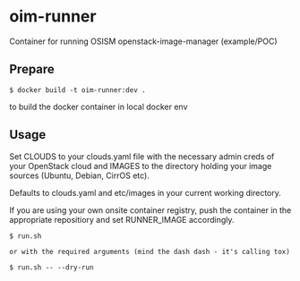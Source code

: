 # oim-runner

Container for running OSISM openstack-image-manager (example/POC)

## Prepare

```
$ docker build -t oim-runner:dev .
```

to build the docker container in local docker env

## Usage

Set CLOUDS to your clouds.yaml file with the necessary admin creds of your OpenStack cloud and
IMAGES to the directory holding your image sources (Ubuntu, Debian, CirrOS etc).

Defaults to clouds.yaml and etc/images in your current working directory.

If you are using your own onsite container registry, push the container in the appropriate
repositiory and set RUNNER_IMAGE accordingly.

```
$ run.sh

or with the required arguments (mind the dash dash - it's calling tox)

$ run.sh -- --dry-run
```
